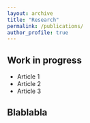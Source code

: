 ```yaml
---
layout: archive
title: "Research"
permalink: /publications/
author_profile: true
---
```


Work in progress
--------

* Article 1
* Article 2
* Article 3

Blablabla 
-------- 

